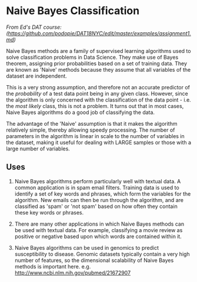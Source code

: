 Naive Bayes Classification
==========================
*From Ed's DAT course: (https://github.com/podopie/DAT18NYC/edit/master/examples/assignment1.md)*


Naive Bayes methods are a family of supervised learning algorithms used to solve classification problems in Data Science. They make use of Bayes theorem, assigning prior probabilities based on a set of training data. They are known as 'Naive' methods because they assume that all variables of the dataset are independent.

This is a very strong assumption, and therefore not an accurate predictor of the _probability_ of a test data point being in any given class. However, since the algorithm is only concerned with the classification of the data point - i.e. the _most likely_ class, this is not a problem. It turns out that in most cases, Naive Bayes algorithms do a good job of classifying the data.

The advantage of the 'Naive' assumption is that it makes the algorithm relatively simple, thereby allowing speedy processing. The number of parameters in the algorithm is linear in scale to the number of variables in the dataset, making it useful for dealing with LARGE samples or those with a large number of variables.

Uses
----

1. Naive Bayes algorithms perform particularly well with textual data. A common application is in spam email filters. Training data is used to identify a set of key words and phrases, which form the variables for the algorithm. New emails can then be run through the algorithm, and are classified as 'spam' or 'not spam' based on how often they contain these key words or phrases.

2. There are many other applications in which Naive Bayes methods can be used with textual data. For example, classifying a movie review as positive or negative based upon which words are contained within it.

3. Naive Bayes algorithms can be used in genomics to predict susceptibility to disease. Genomic datasets typically contain a very high number of features, so the dimensional scalability of Naive Bayes methods is important here.
e.g. http://www.ncbi.nlm.nih.gov/pubmed/21672907

